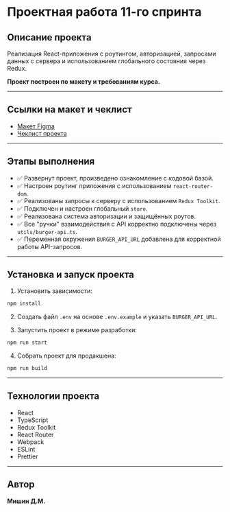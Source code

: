 # Проектная работа 11-го спринта

## Описание проекта

Реализация React-приложения с роутингом, авторизацией, запросами данных с сервера и использованием глобального состояния через Redux.

**Проект построен по макету и требованиям курса.**

---

## Ссылки на макет и чеклист

- [Макет Figma](https://www.figma.com/file/vIywAvqfkOIRWGOkfOnReY/React-Fullstack_-Проектные-задачи-(3-месяца)_external_link?type=design&node-id=0-1&mode=design)
- [Чеклист проекта](https://www.notion.so/praktikum/0527c10b723d4873aa75686bad54b32e?pvs=4)

---

## Этапы выполнения

- ✅ Развернут проект, произведено ознакомление с кодовой базой.
- ✅ Настроен роутинг приложения с использованием `react-router-dom`.
- ✅ Реализованы запросы к серверу с использованием `Redux Toolkit`.
- ✅ Подключен и настроен глобальный `store`.
- ✅ Реализована система авторизации и защищённых роутов.
- ✅ Все "ручки" взаимодействия с API корректно подключены через `utils/burger-api.ts`.
- ✅ Переменная окружения `BURGER_API_URL` добавлена для корректной работы API-запросов.

---

##  Установка и запуск проекта

1. Установить зависимости:

```bash
npm install
```

2. Создать файл `.env` на основе `.env.example` и указать `BURGER_API_URL`.

3. Запустить проект в режиме разработки:

```bash
npm run start
```

4. Собрать проект для продакшена:

```bash
npm run build
```

---

## Технологии проекта

- React
- TypeScript
- Redux Toolkit
- React Router
- Webpack
- ESLint
- Prettier

---

## Автор

**Мишин Д.М.**
